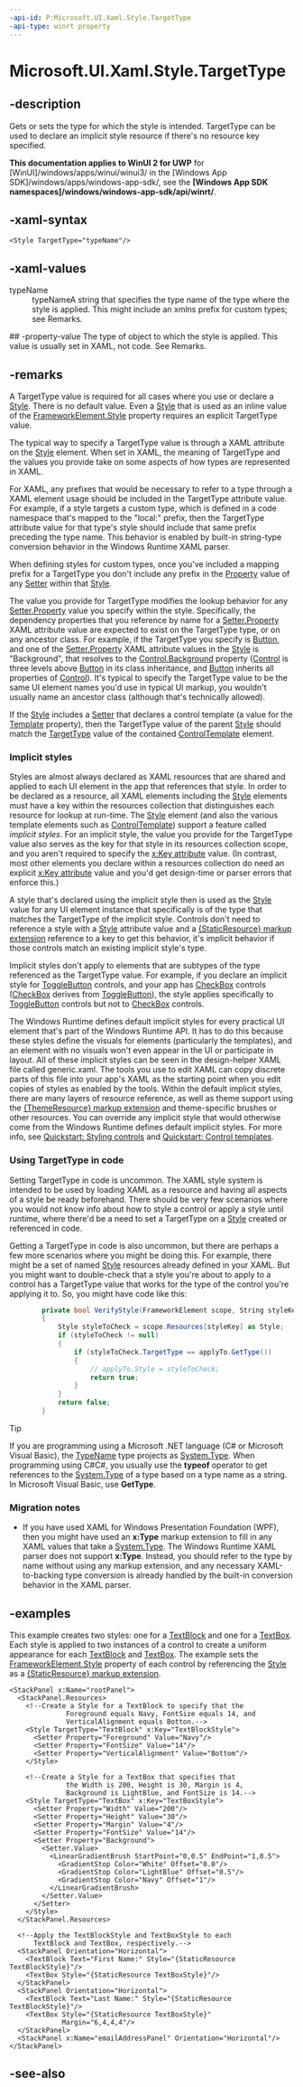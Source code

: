 ```yaml
---
-api-id: P:Microsoft.UI.Xaml.Style.TargetType
-api-type: winrt property
---
```


<!-- Property syntax
public Windows.UI.Xaml.Interop.TypeName TargetType { get;  set; }
-->

# Microsoft.UI.Xaml.Style.TargetType

## -description
Gets or sets the type for which the style is intended. TargetType can be used to declare an implicit style resource if there's no resource key specified.

**This documentation applies to WinUI 2 for UWP** for [WinUI]/windows/apps/winui/winui3/ in the [Windows App SDK]/windows/apps/windows-app-sdk/, see the **[Windows App SDK namespaces]/windows/windows-app-sdk/api/winrt/**.

## -xaml-syntax
```xaml
<Style TargetType="typeName"/>
```


## -xaml-values
<dl><dt>typeName</dt><dd>typeNameA string that specifies the type name of the type where the style is applied. This might include an xmlns prefix for custom types; see Remarks.</dd>
</dl>
## -property-value
The type of object to which the style is applied. This value is usually set in XAML, not code. See Remarks.

## -remarks
A TargetType value is required for all cases where you use or declare a [Style](style.md). There is no default value. Even a [Style](style.md) that is used as an inline value of the [FrameworkElement.Style](frameworkelement_style.md) property requires an explicit TargetType value.

The typical way to specify a TargetType value is through a XAML attribute on the [Style](style.md) element. When set in XAML, the meaning of TargetType and the values you provide take on some aspects of how types are represented in XAML.

For XAML, any prefixes that would be necessary to refer to a type through a XAML element usage should be included in the TargetType attribute value. For example, if a style targets a custom type, which is defined in a code namespace that's mapped to the "local:" prefix, then the TargetType attribute value for that type's style should include that same prefix preceding the type name. This behavior is enabled by built-in string-type conversion behavior in the Windows Runtime XAML parser.

When defining styles for custom types, once you've included a mapping prefix for a TargetType you don't include any prefix in the [Property](setter_property.md) value of any [Setter](setter.md) within that [Style](style.md).

The value you provide for TargetType modifies the lookup behavior for any [Setter.Property](setter_property.md) value you specify within the style. Specifically, the dependency properties that you reference by name for a [Setter.Property](setter_property.md) XAML attribute value are expected to exist on the TargetType type, or on any ancestor class. For example, if the TargetType you specify is [Button](../microsoft.ui.xaml.controls/button.md), and one of the [Setter.Property](setter_property.md) XAML attribute values in the [Style](style.md) is "Background", that resolves to the [Control.Background](../microsoft.ui.xaml.controls/control_background.md) property ([Control](../microsoft.ui.xaml.controls/control.md) is three levels above [Button](../microsoft.ui.xaml.controls/button.md) in its class inheritance, and [Button](../microsoft.ui.xaml.controls/button.md) inherits all properties of [Control](../microsoft.ui.xaml.controls/control.md)). It's typical to specify the TargetType value to be the same UI element names you'd use in typical UI markup, you wouldn't usually name an ancestor class (although that's technically allowed).

If the [Style](style.md) includes a [Setter](setter.md) that declares a control template (a value for the [Template](../microsoft.ui.xaml.controls/control_template.md) property), then the TargetType value of the parent [Style](style.md) should match the [TargetType](../microsoft.ui.xaml.controls/controltemplate_targettype.md) value of the contained [ControlTemplate](../microsoft.ui.xaml.controls/controltemplate.md) element.

### Implicit styles

Styles are almost always declared as XAML resources that are shared and applied to each UI element in the app that references that style. In order to be declared as a resource, all XAML elements including the [Style](style.md) elements must have a key within the resources collection that distinguishes each resource for lookup at run-time. The [Style](styletypedpropertyattribute.md) element (and also the various template elements such as [ControlTemplate](../microsoft.ui.xaml.controls/controltemplate.md)) support a feature called *implicit styles*. For an implicit style, the value you provide for the TargetType value also serves as the key for that style in its resources collection scope, and you aren't required to specify the [x:Key attribute](/windows/uwp/xaml-platform/x-key-attribute) value. (In contrast, most other elements you declare within a resources collection do need an explicit [x:Key attribute](/windows/uwp/xaml-platform/x-key-attribute) value and you'd get design-time or parser errors that enforce this.)

A style that's declared using the implicit style then is used as the [Style](style.md) value for any UI element instance that specifically is of the type that matches the TargetType of the implicit style. Controls don't need to reference a style with a [Style](frameworkelement_style.md) attribute value and a [{StaticResource} markup extension](/windows/uwp/xaml-platform/staticresource-markup-extension) reference to a key to get this behavior, it's implicit behavior if those controls match an existing implicit style's type.

Implicit styles don't apply to elements that are subtypes of the type referenced as the TargetType value. For example, if you declare an implicit style for [ToggleButton](../microsoft.ui.xaml.controls.primitives/togglebutton.md) controls, and your app has [CheckBox](../microsoft.ui.xaml.controls/checkbox.md) controls ([CheckBox](../microsoft.ui.xaml.controls/checkbox.md) derives from [ToggleButton](../microsoft.ui.xaml.controls.primitives/togglebutton.md)), the style applies specifically to [ToggleButton](../microsoft.ui.xaml.controls.primitives/togglebutton.md) controls but not to [CheckBox](../microsoft.ui.xaml.controls/checkbox.md) controls.

The Windows Runtime defines default implicit styles for every practical UI element that's part of the Windows Runtime  API. It has to do this because these styles define the visuals for elements (particularly the templates), and an element with no visuals won't even appear in the UI or participate in layout. All of these implicit styles can be seen in the design-helper XAML file called generic.xaml. The tools you use to edit XAML can copy discrete parts of this file into your app's XAML as the starting point when you edit copies of styles as enabled by the tools. Within the default implicit styles, there are many layers of resource reference, as well as theme support using the [{ThemeResource} markup extension](/windows/uwp/xaml-platform/themeresource-markup-extension) and theme-specific brushes or other resources. You can override any implicit style that would otherwise come from the Windows Runtime defines default implicit styles. For more info, see [Quickstart: Styling controls](/previous-versions/windows/apps/hh465498(v=win.10)) and [Quickstart: Control templates](/previous-versions/windows/apps/hh465374(v=win.10)).

### Using **TargetType** in code

Setting TargetType in code is uncommon. The XAML style system is intended to be used by loading XAML as a resource and having all aspects of a style be ready beforehand. There should be very few scenarios where you would not know info about how to style a control or apply a style until runtime, where there'd be a need to set a TargetType on a [Style](style.md) created or referenced in code.

Getting a TargetType in code is also uncommon, but there are perhaps a few more scenarios where you might be doing this. For example, there might be a set of named [Style](style.md) resources already defined in your XAML. But you might want to double-check that a style you're about to apply to a control has a TargetType value that works for the type of the control you're applying it to. So, you might have code like this:
```csharp
        private bool VerifyStyle(FrameworkElement scope, String styleKey, Control applyTo)
        {
            Style styleToCheck = scope.Resources[styleKey] as Style;
            if (styleToCheck != null)
            {
                if (styleToCheck.TargetType == applyTo.GetType())
                {
                    // applyTo.Style = styleToCheck;
                    return true;
                }
            }
            return false;
        }
```



> [!TIP]
> If you are programming using a Microsoft .NET language (C# or Microsoft Visual Basic), the [TypeName](/uwp/api/windows.ui.xaml.interop.typename) type projects as [System.Type](/dotnet/api/system.type?view=dotnet-uwp-10.0&preserve-view=true). When programming using C#C#, you usually use the **typeof** operator to get references to the [System.Type](/dotnet/api/system.type?view=dotnet-uwp-10.0&preserve-view=true) of a type based on a type name as a string. In Microsoft Visual Basic, use **GetType**.

### Migration notes

+ If you have used XAML for Windows Presentation Foundation (WPF), then you might have used an **x:Type** markup extension to fill in any XAML values that take a [System.Type](/dotnet/api/system.type?view=dotnet-uwp-10.0&preserve-view=true). The Windows Runtime XAML parser does not support **x:Type**. Instead, you should refer to the type by name without using any markup extension, and any necessary XAML-to-backing type conversion is already handled by the built-in conversion behavior in the XAML parser.


## -examples
This example creates two styles: one for a [TextBlock](../microsoft.ui.xaml.controls/textblock.md) and one for a [TextBox](../microsoft.ui.xaml.controls/textbox.md). Each style is applied to two instances of a control to create a uniform appearance for each [TextBlock](../microsoft.ui.xaml.controls/textblock.md) and [TextBox](../microsoft.ui.xaml.controls/textbox.md). The example sets the [FrameworkElement.Style](frameworkelement_style.md) property of each control by referencing the [Style](style.md) as a [{StaticResource} markup extension](/windows/uwp/xaml-platform/staticresource-markup-extension).

```xaml
<StackPanel x:Name="rootPanel">
  <StackPanel.Resources>
    <!--Create a Style for a TextBlock to specify that the
              Foreground equals Navy, FontSize equals 14, and
              VerticalAlignment equals Botton.-->
    <Style TargetType="TextBlock" x:Key="TextBlockStyle">
      <Setter Property="Foreground" Value="Navy"/>
      <Setter Property="FontSize" Value="14"/>
      <Setter Property="VerticalAlignment" Value="Bottom"/>
    </Style>

    <!--Create a Style for a TextBox that specifies that
              the Width is 200, Height is 30, Margin is 4,
              Background is LightBlue, and FontSize is 14.-->
    <Style TargetType="TextBox" x:Key="TextBoxStyle">
      <Setter Property="Width" Value="200"/>
      <Setter Property="Height" Value="30"/>
      <Setter Property="Margin" Value="4"/>
      <Setter Property="FontSize" Value="14"/>
      <Setter Property="Background">
        <Setter.Value>
          <LinearGradientBrush StartPoint="0,0.5" EndPoint="1,0.5">
            <GradientStop Color="White" Offset="0.0"/>
            <GradientStop Color="LightBlue" Offset="0.5"/>
            <GradientStop Color="Navy" Offset="1"/>
          </LinearGradientBrush>
        </Setter.Value>
      </Setter>
    </Style>
  </StackPanel.Resources>

  <!--Apply the TextBlockStyle and TextBoxStyle to each 
      TextBlock and TextBox, respectively.-->
  <StackPanel Orientation="Horizontal">
    <TextBlock Text="First Name:" Style="{StaticResource TextBlockStyle}"/>
    <TextBox Style="{StaticResource TextBoxStyle}"/>
  </StackPanel>
  <StackPanel Orientation="Horizontal">
    <TextBlock Text="Last Name:" Style="{StaticResource TextBlockStyle}"/>
    <TextBox Style="{StaticResource TextBoxStyle}"
             Margin="6,4,4,4"/>
  </StackPanel>
  <StackPanel x:Name="emailAddressPanel" Orientation="Horizontal"/>
</StackPanel>
```

## -see-also
